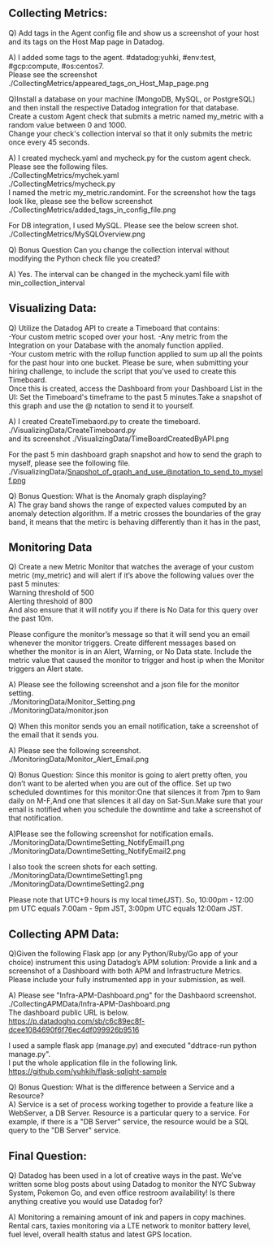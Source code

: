 ## Collecting Metrics:  
  
Q) Add tags in the Agent config file and show us a screenshot of your host and its tags on the Host Map page in Datadog.  
  
A) I added some tags to the agent.  #datadog:yuhki, #env:test, #gcp:compute, #os:centos7.    
Please see the screenshot ./CollectingMetrics/appeared_tags_on_Host_Map_page.png  
 
Q)Install a database on your machine (MongoDB, MySQL, or PostgreSQL) and then install the respective Datadog integration for that database.  
Create a custom Agent check that submits a metric named my_metric with a random value between 0 and 1000.  
Change your check's collection interval so that it only submits the metric once every 45 seconds.  
  
A) I created mycheck.yaml and mycheck.py for the custom agent check.  Please see the following files.    
 ./CollectingMetrics/mychek.yaml   
 ./CollectingMetrics/mycheck.py    
I named the metric my_metric.randomint.
For the screenshot how the tags look like, please see the bellow screenshot
 ./CollectingMetrics/added_tags_in_config_file.png  
  
For DB integration, I used MySQL. Please see the below screen shot.   
 ./CollectingMetrics/MySQLOverview.png  

Q) Bonus Question Can you change the collection interval without modifying the Python check file you created?  
  
A) Yes. The interval can be changed in the mycheck.yaml file with min_collection_interval

## Visualizing Data:    
  
Q) Utilize the Datadog API to create a Timeboard that contains:  
-Your custom metric scoped over your host. 
-Any metric from the Integration on your Database with the anomaly function applied.  
-Your custom metric with the rollup function applied to sum up all the points for the past hour into one bucket. 
Please be sure, when submitting your hiring challenge, to include the script that you've used to create this Timeboard.   
Once this is created, access the Dashboard from your Dashboard List in the UI: Set the Timeboard's timeframe to the past 5 minutes.Take a snapshot of this graph and use the @ notation to send it to yourself.  

A) I created CreateTimebaord.py to create the timeboard.  
./VisualizingData/CreateTimeboard.py  
and its screenshot
./VisualizingData/TimeBoardCreatedByAPI.png

For the past 5 min dashboard graph snapshot and how to send the graph to myself, please see the following file.
./VisualizingData/Snapshot_of_graph_and_use_@notation_to_send_to_myself.png  
  
Q) Bonus Question: What is the Anomaly graph displaying?  
A) The gray band shows the range of expected values computed by an anomaly detection algorithm. If a metric crosses the boundaries of the gray band, it means that the metirc is behaving differently than it has in the past,  

## Monitoring Data  
  
Q) Create a new Metric Monitor that watches the average of your custom metric (my_metric) and will alert if it’s above the following values over the past 5 minutes:  
Warning threshold of 500  
Alerting threshold of 800  
And also ensure that it will notify you if there is No Data for this query over the past 10m.  
  
Please configure the monitor’s message so that it will send you an email whenever the monitor triggers. Create different messages based on whether the monitor is in an Alert, Warning, or No Data state. Include the metric value that caused the monitor to trigger and host ip when the Monitor triggers an Alert state.  
  
A) Please see the following screenshot and a json file for the monitor setting.  
./MonitoringData/Monitor_Setting.png  
./MonitoringData/monitor.json
  
Q) When this monitor sends you an email notification, take a screenshot of the email that it sends you.  
  
A) Please see the following screenshot.   
./MonitoringData/Monitor_Alert_Email.png  
  
Q) Bonus Question: Since this monitor is going to alert pretty often, you don’t want to be alerted when you are out of the office. Set up two scheduled downtimes for this monitor:One that silences it from 7pm to 9am daily on M-F,And one that silences it all day on Sat-Sun.Make sure that your email is notified when you schedule the downtime and take a screenshot of that notification.
  
A)Please see the following screenshot for notification emails.
./MonitoringData/DowntimeSetting_NotifyEmail1.png  
./MonitoringData/DowntimeSetting_NotifyEmail2.png  

I also took the screen shots for each setting.
./MonitoringData/DowntimeSetting1.png  
./MonitoringData/DowntimeSetting2.png  
  
Please note that UTC+9 hours is my local time(JST).
So, 10:00pm - 12:00 pm UTC equals 7:00am - 9pm JST,  3:00pm UTC equals 12:00am JST.

## Collecting APM Data:  
 
Q)Given the following Flask app (or any Python/Ruby/Go app of your choice) instrument this using Datadog’s APM solution: 
Provide a link and a screenshot of a Dashboard with both APM and Infrastructure Metrics. Please include your fully instrumented app in your submission, as well.  
 
A)  Please see "Infra-APM-Dashboard.png"  for the Dashbaord screenshot. 
./CollectingAPMData/Infra-APM-Dashboard.png  
The dashboard public URL is below.  
https://p.datadoghq.com/sb/c6c89ec8f-dcee1084690f6f76ec4df099926b9516  

I  used  a sample flask app (manage.py) and executed  "ddtrace-run python manage.py".   
I put the whole application file in the following link.  
https://github.com/yuhkih/flask-sqlight-sample  

Q) Bonus Question: What is the difference between a Service and a Resource?  
A) Service is a set of process working together to provide a feature like a WebServer, a DB Server.  Resource is a particular query to a service. 
For example, if there is a "DB Server" service, the resource would be a SQL query to the "DB Server" service.

## Final Question:  
  
Q) Datadog has been used in a lot of creative ways in the past. We’ve written some blog posts about using Datadog to monitor the NYC Subway System, Pokemon Go, and even office restroom availability! Is there anything creative you would use Datadog for?   
  
A) Monitoring a remaining amount of ink and papers in copy machines. Rental cars, taxies monitoring via a LTE network to monitor battery level, fuel level, overall health status and latest GPS location.  
